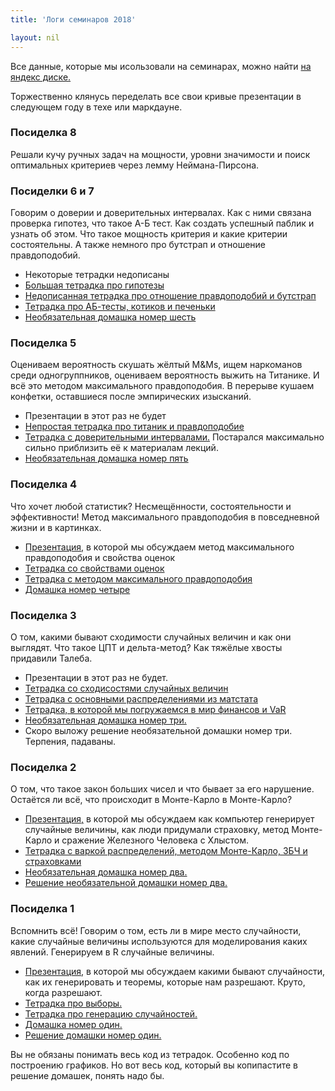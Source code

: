 ```yaml
---
title: 'Логи семинаров 2018'

layout: nil
---
```


Все данные, которые мы исользовали на семинарах, можно найти [на яндекс диске.](https://yadi.sk/d/C3Io-r3m3Uv8hD)

Торжественно клянусь переделать все свои кривые презентации в следующем году в техе или маркдауне.

### Посиделка 8

Решали кучу ручных задач на мощности, уровни значимости и поиск оптимальных критериев через лемму Неймана-Пирсона.

### Посиделки 6 и 7

Говорим о доверии и доверительных интервалах. Как с ними связана проверка гипотез, что такое А-Б тест. Как создать успешный паблик и узнать об этом. Что такое мощность критерия и какие критерии состоятельны. А также немного про бутстрап и отношение правдоподобий.

* Некоторые тетрадки недописаны
* [Большая тетрадка про гипотезы](http://nbviewer.jupyter.org/github/FUlyankin/r_probability/blob/master/end_seminars/sem_6/6.1%20Гипотезы.%20Часть%20первая..ipynb)
* [Недописанная тетрадка про отношение правдоподобий и бутстрап](http://nbviewer.jupyter.org/github/FUlyankin/r_probability/blob/master/end_seminars/sem_6/6.2%20Бутстрап%2C%20правдоподобие%20.ipynb)
* [Тетрадка про AБ-тесты, котиков и печеньки](http://nbviewer.jupyter.org/github/FUlyankin/r_probability/blob/master/end_seminars/sem_6/6.3%20Котики%20и%20печеньки.ipynb)
* [Необязательная домашка номер шесть](http://nbviewer.jupyter.org/github/FUlyankin/r_probability/blob/master/end_seminars/sem_6/HW_6.ipynb)


### Посиделка 5

Оцениваем вероятность скушать жёлтый M&Ms, ищем наркоманов среди одногруппников, оцениваем вероятность выжить на Титанике. И всё это методом максимального правдоподобия. В перерыве кушаем конфетки, оставшиеся после эмпирических изысканий.

* Презентации в этот раз не будет
* [Непростая тетрадка про титаник и правдоподобие](http://nbviewer.jupyter.org/github/FUlyankin/r_probability/blob/master/end_seminars/sem_5/5.1%20Титаник.ipynb)
* [Тетрадка с доверительными интервалами.](http://nbviewer.jupyter.org/github/FUlyankin/r_probability/blob/master/end_seminars/sem_5/5.2%20Доверительные%20интервалы.ipynb) Постарался максимально сильно приблизить её к материалам лекций.
* [Необязательная домашка номер пять](http://nbviewer.jupyter.org/github/FUlyankin/r_probability/blob/master/end_seminars/sem_5/HW_5.ipynb)


### Посиделка 4

Что хочет любой статистик? Несмещённости, состоятельности и эффективности! Метод максимального правдоподобия в повседневной жизни и в картинках.

* [Презентация,](https://github.com/FUlyankin/r_probability/raw/master/end_seminars/sem_4/sem_4.pdf) в которой мы обсуждаем метод максимального правдоподобия и свойства оценок
* [Тетрадка со свойствами оценок](http://nbviewer.jupyter.org/github/FUlyankin/r_probability/blob/master/end_seminars/sem_4/4.1%20Свойства%20оценок%20из%20статистики.ipynb)
* [Тетрадка с методом максимального правдоподобия](http://nbviewer.jupyter.org/github/FUlyankin/r_probability/blob/master/end_seminars/sem_4/4.2%20Правдоподобие.ipynb)
* [Домашка номер четыре](http://nbviewer.jupyter.org/github/FUlyankin/r_probability/blob/master/end_seminars/sem_4/HW_4.ipynb)


### Посиделка 3

О том, какими бывают сходимости случайных величин и как они выглядят. Что такое ЦПТ и дельта-метод? Как тяжёлые хвосты придавили Талеба.

* Презентации в этот раз не будет.
* [Тетрадка со сходисостями случайных величин](http://nbviewer.jupyter.org/github/FUlyankin/r_probability/blob/master/end_seminars/sem_3/3.1%20Сходимости.ipynb)
* [Тетрадка с основными распределениями из матстата](http://nbviewer.jupyter.org/github/FUlyankin/r_probability/blob/master/end_seminars/sem_3/3.2%20Распределения%20из%20матстата.ipynb)
* [Тетрадка, в которой мы погружаемся в мир финансов и VaR](http://nbviewer.jupyter.org/github/FUlyankin/r_probability/blob/master/end_seminars/sem_3/3.3%20Резкое%20погружение%20в%20финансовый%20мир.ipynb)
* [Необязательная домашка номер три.](http://nbviewer.jupyter.org/github/FUlyankin/r_probability/blob/master/end_seminars/sem_3/HW_3.ipynb)
* Скоро выложу решение необязательной домашки номер три. Терпения, падаваны.


### Посиделка 2

О том, что такое закон больших чисел и что бывает за его нарушение. Остаётся ли всё, что происходит в Монте-Карло в Монте-Карло?

* [Презентация,](https://github.com/FUlyankin/r_probability/raw/master/end_seminars/sem_2/sem_2.pdf) в которой мы обсуждаем как компьютер генерирует случайные величины, как люди придумали страховку, метод Монте-Карло и сражение Железного Человека с Хлыстом.
* [Тетрадка с варкой распределений, методом Монте-Карло, ЗБЧ и страховками](http://nbviewer.jupyter.org/github/FUlyankin/r_probability/blob/master/end_seminars/sem_2/2.1%20Mote_carlo.ipynb)
* [Необязательная домашка номер два.](http://nbviewer.jupyter.org/github/FUlyankin/r_probability/blob/master/end_seminars/sem_2/HW_2.ipynb)
* [Решение необязательной домашки номер два.](http://nbviewer.jupyter.org/github/FUlyankin/r_probability/blob/master/end_seminars/sem_2/HW_2_solution.ipynb)

### Посиделка 1

Вспомнить всё! Говорим о том, есть ли в мире место случайности, какие случайные величины используются для моделирования каких явлений. Генерируем в R случайные величины.

* [Презентация,](https://github.com/FUlyankin/r_probability/raw/master/end_seminars/sem_1/sem1.pdf) в которой мы обсуждаем какими бывают случайности, как их генерировать и теоремы, которые нам разрешают. Круто, когда разрешают.
* [Тетрадка про выборы.](http://nbviewer.jupyter.org/github/FUlyankin/r_probability/blob/master/end_seminars/sem_1/1.1%20Elections.ipynb)
* [Тетрадка про генерацию случайностей.](http://nbviewer.jupyter.org/github/FUlyankin/r_probability/blob/master/end_seminars/sem_1/1.2%20Distributions.ipynb)
* [Домашка номер один.](http://nbviewer.jupyter.org/github/FUlyankin/r_probability/blob/master/end_seminars/sem_1/HW_1.ipynb)
* [Решение домашки номер один.](http://nbviewer.jupyter.org/github/FUlyankin/r_probability/blob/master/end_seminars/sem_1/HW_1_solution.ipynb)

Вы не обязаны понимать весь код из тетрадок. Особенно код по построению графиков. Но вот весь код, который вы копипастите в решение домашек, понять надо бы.
